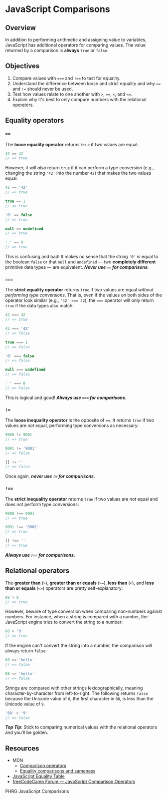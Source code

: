 # JavaScript Comparisons

## Overview
In addition to performing arithmetic and assigning value to variables, JavaScript has additional operators for comparing values. The value returned by a comparison is **always** `true` or `false`.

## Objectives
1. Compare values with `===` and `!==` to test for equality.
2. Understand the difference between loose and strict equality and why `==` and `!=` should never be used.
3. Test how values relate to one another with `>`, `>=`, `<`, and `<=`.
4. Explain why it's best to only compare numbers with the relational operators.

## Equality operators

### `==`
The **loose equality operator** returns `true` if two values are equal:
```js
42 == 42
// => true
```

However, it will _also_ return `true` if it can perform a type conversion (e.g., changing the string `'42'` into the number `42`) that makes the two values equal:
```js
42 == '42'
// => true

true == 1
// => true

'0' == false
// => true

null == undefined
// => true

' ' == 0
// => true
```

This is confusing and bad! It makes no sense that the string `'0'` is equal to the boolean `false` or that `null` and `undefined` — two **completely different** primitive data types — are equivalent. ***Never use `==` for comparisons***.

### `===`
The **strict equality operator** returns `true` if two values are equal _without performing type conversions_. That is, even if the values on both sides of the operator look similar (e.g., `'42' === 42`), the `===` operator will only return `true` if the data types also match:
```js
42 === 42
// => true

42 === '42'
// => false

true === 1
// => false

'0' === false
// => false

null === undefined
// => false

' ' === 0
// => false
```

This is logical and good! ***Always use `===` for comparisons***.

### `!=`
The **loose inequality operator** is the opposite of `==`. It returns `true` if two values are _not_ equal, performing type conversions as necessary:
```js
9000 != 9001
// => true

9001 != '9001'
// => false

[] != ''
// => false
```

Once again, ***never use `!=` for comparisons***.

### `!==`
The **strict inequality operator** returns `true` if two values are _not_ equal and does not perform type conversions:
```js
9000 !== 9001
// => true

9001 !== '9001'
// => true

[] !== ''
// => true
```

***Always use `!==` for comparisons***.

## Relational operators
The **greater than** (`>`), **greater than or equals** (`>=`), **less than** (`<`), and **less than or equals** (`<=`) operators are pretty self-explanatory:
```js
88 > 9
// => true
```

However, beware of type conversion when comparing non-numbers against numbers. For instance, when a string is compared with a number, the JavaScript engine tries to convert the string to a number:
```js
88 > '9'
// => true
```

If the engine can't convert the string into a number, the comparison will always return `false`:
```js
88 >= 'hello'
// => false

88 <= 'hello'
// => false
```

Strings are compared with other strings lexicographically, meaning character-by-character from left-to-right. The following returns `false` because the Unicode value of `8`, the first character in `88`, is less than the Unicode value of `9`.
```js
'88' > '9'
// => false
```

***Top Tip***: Stick to comparing numerical values with the relational operators and you'll be golden.

## Resources
- MDN
  + [Comparison operators](https://developer.mozilla.org/en-US/docs/Web/JavaScript/Reference/Operators/Comparison_Operators)
  + [Equality comparisons and sameness](https://developer.mozilla.org/en-US/docs/Web/JavaScript/Equality_comparisons_and_sameness)
- [JavaScript Equality Table](http://dorey.github.io/JavaScript-Equality-Table/)
- [freeCodeCamp Forum — JavaScript Comparison Operators](https://forum.freecodecamp.org/t/javascript-comparison-operators/14660)
<p data-visibility='hidden'>PHRG JavaScript Comparisons</p>